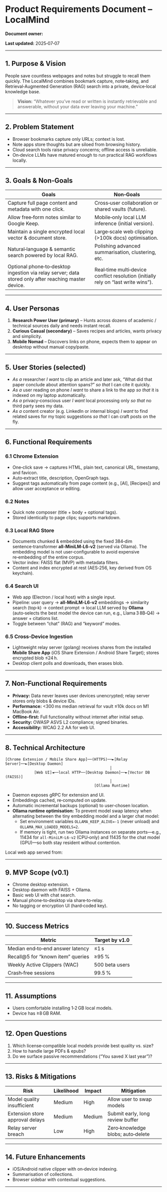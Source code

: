 # Product Requirements Document – LocalMind

**Document owner:**&#x20;

**Last updated:** 2025‑07‑07

---

## 1. Purpose & Vision

People save countless webpages and notes but struggle to recall them quickly. The LocalMind combines bookmark capture, note‑taking, and Retrieval‑Augmented Generation (RAG) search into a private, device‑local knowledge base.

> **Vision:** “Whatever you’ve read or written is instantly retrievable and answerable, without your data ever leaving your machine.”

---

## 2. Problem Statement

- Browser bookmarks capture only URLs; context is lost.
- Note apps store thoughts but are siloed from browsing history.
- Cloud search tools raise privacy concerns; offline access is unreliable.
- On‑device LLMs have matured enough to run practical RAG workflows locally.

---

## 3. Goals & Non‑Goals

| Goals                                                                                                | Non‑Goals                                                                         |
| ---------------------------------------------------------------------------------------------------- | --------------------------------------------------------------------------------- |
| Capture full page content and metadata with one click.                                               | Cross‑user collaboration or shared vaults (future).                               |
| Allow free‑form notes similar to Google Keep.                                                        | Mobile‑only local LLM inference (initial version).                                |
| Maintain a single encrypted local vector & document store.                                           | Large‑scale web clipping (>100k docs) optimisation.                               |
| Natural‑language & semantic search powered by local RAG.                                             | Polishing advanced summarisation, clustering, etc.                                |
| Optional phone‑to‑desktop ingestion via relay server; data stored only after reaching master device. | Real‑time multi‑device conflict resolution (initially rely on “last write wins”). |

---

## 4. User Personas

1. **Research Power User (primary)** – Hunts across dozens of academic / technical sources daily and needs instant recall.
2. **Curious Casual (secondary)** – Saves recipes and articles, wants privacy and simplicity.
3. **Mobile Nomad** – Discovers links on phone, expects them to appear on deskntop without manual copy/paste.

---

## 5. User Stories (selected)

- *As a* researcher *I want* to clip an article and later ask, “What did that paper conclude about attention spans?” *so that* I can cite it quickly.
- *As a* user reading on phone *I want* to share a link to the app *so that* it is indexed on my laptop automatically.
- *As a* privacy‑conscious user *I want* local processing only *so that* no third party sees my data.
- *As a* content creator (e.g. LinkedIn or internal blogs) *I want* to find related saves for my topic suggestions *so that* I can craft posts on the fly.

---

## 6. Functional Requirements

### 6.1 Chrome Extension

- One‑click save → captures HTML, plain text, canonical URL, timestamp, and favicon.
- Auto‑extract title, description, OpenGraph tags.
- Suggest tags automatically from page content (e.g., [AI], [Recipes]) and allow user acceptance or editing.

### 6.2 Notes

- Quick note composer (title + body + optional tags).
- Stored identically to page clips; supports markdown.

### 6.3 Local RAG Store

- Documents chunked & embedded using the fixed 384‑dim sentence‑transformer **all‑MiniLM‑L6‑v2** (served via Ollama). The embedding model is not user‑configurable to avoid expensive re‑embedding of the entire corpus.
- Vector index: FAISS flat (MVP) with metadata filters.
- Content and index encrypted at rest (AES‑256, key derived from OS keychain).

### 6.4 Search UI

- Web app (Electron / local host) with a single input.
- Pipeline: user query → **all‑MiniLM‑L6‑v2** embeddings → similarity search (top‑k) → context prompt → local LLM served by **Ollama** (auto‑selects the best model the device can run, e.g., Llama 3 8B‑Q4) → answer + citations list.
- Toggle between “chat” (RAG) and “keyword” modes.

### 6.5 Cross‑Device Ingestion

- Lightweight relay server (golang) receives shares from the installed **Mobile Share App** (iOS Share Extension / Android Share Target); stores encrypted blob ≤24 h.
- Desktop client polls and downloads, then erases blob.

---

## 7. Non‑Functional Requirements

- **Privacy:** Data never leaves user devices unencrypted; relay server stores only blobs & device IDs.
- **Performance:** <300 ms median retrieval for vault ≤10k docs on M1 MacBook Air.
- **Offline‑first:** Full functionality without internet after initial setup.
- **Security:** OWASP ASVS L2 compliance; signed binaries.
- **Accessibility:** WCAG 2.2 AA for web UI.

---

## 8. Technical Architecture

```
[Chrome Extension / Mobile Share App]──(HTTPS)──►[Relay Server]──►[Desktop Daemon]
                                               │
             [Web UI]◄──local HTTP──[Desktop Daemon]──►[Vector DB (FAISS)]
                                               │
                                        [Ollama Runtime]
```

- Daemon exposes gRPC for extension and UI.
- Embeddings cached, re‑computed on update.
- Automatic incremental backups (optional) to user‑chosen location.
- **Ollama runtime optimisation:** To prevent model swap latency when alternating between the tiny embedding model and a larger chat model:
  - Set environment variables `OLLAMA_KEEP_ALIVE=-1` (never unload) and `OLLAMA_MAX_LOADED_MODELS=2`.
  - If memory is tight, run two Ollama instances on separate ports—e.g., 11434 for `all‑MiniLM‑L6‑v2` (CPU‑only) and 11435 for the chat model (GPU)—so both stay resident without contention.
  
Local web app served from:


---

## 9. MVP Scope (v0.1)

- Chrome desktop extension.
- Desktop daemon with FAISS + Ollama.
- Basic web UI with chat search.
- Manual phone‑to‑desktop via share‑to‑relay.
- No tagging or encryption UI (hard‑coded key).

---

## 10. Success Metrics

| Metric                             | Target by v1.0 |
| ---------------------------------- | -------------- |
| Median end‑to‑end answer latency   | ≤1 s           |
| Recall\@5 for “known item” queries | ≥95 %          |
| Weekly Active Clippers (WAC)       | 500 beta users |
| Crash‑free sessions                | 99.5 %         |

---

## 11. Assumptions

- Users comfortable installing 1‑2 GB local models.
- Device has ≥8 GB RAM.

---

## 12. Open Questions

1. Which license‑compatible local models provide best quality vs. size?
2. How to handle large PDFs & epubs?
3. Do we surface passive recommendations (“You saved X last year”)?

---

## 13. Risks & Mitigations

| Risk                            | Likelihood | Impact | Mitigation                        |
| ------------------------------- | ---------- | ------ | --------------------------------- |
| Model quality insufficient      | Medium     | High   | Allow user to swap models         |
| Extension store approval delays | Medium     | Medium | Submit early, long review buffer  |
| Relay server breach             | Low        | High   | Zero‑knowledge blobs; auto‑delete |

---

## 14. Future Enhancements

- iOS/Android native clipper with on‑device indexing.
- Summarisation of collections.
- Browser sidebar with contextual suggestions.

---


